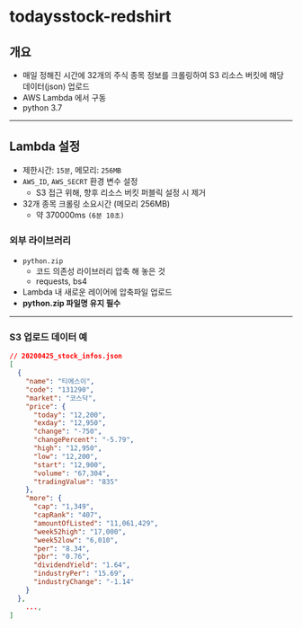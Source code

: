 # todaysstock-redshirt

## 개요

- 매일 정해진 시간에 32개의 주식 종목 정보를 크롤링하여 S3 리소스 버킷에 해당 데이터(json) 업로드
- AWS Lambda 에서 구동
- python 3.7

---

## Lambda 설정

- 제한시간: `15분`, 메모리: `256MB`
- `AWS_ID`, `AWS_SECRT` 환경 변수 설정
  - S3 접근 위해, 향후 리소스 버킷 퍼블릭 설정 시 제거
- 32개 종목 크롤링 소요시간 (메모리 256MB)
  - 약 370000ms `(6분 10초)`

### 외부 라이브러리

- `python.zip` 
  - 코드 의존성 라이브러리 압축 해 놓은 것
  - requests, bs4
- Lambda 내 새로운 레이어에 압축파일 업로드
- **python.zip 파일명 유지 필수**

---

### S3 업로드 데이터 예

```json
// 20200425_stock_infos.json
[
  {
    "name": "티에스이",
    "code": "131290",
    "market": "코스닥",
    "price": {
      "today": "12,200",
      "exday": "12,950",
      "change": "-750",
      "changePercent": "-5.79",
      "high": "12,950",
      "low": "12,200",
      "start": "12,900",
      "volume": "67,304",
      "tradingValue": "835"
    },
    "more": {
      "cap": "1,349",
      "capRank": "407",
      "amountOfListed": "11,061,429",
      "week52high": "17,000",
      "week52low": "6,010",
      "per": "8.34",
      "pbr": "0.76",
      "dividendYield": "1.64",
      "industryPer": "15.69",
      "industryChange": "-1.14"
    }
  },
	...,
]
```